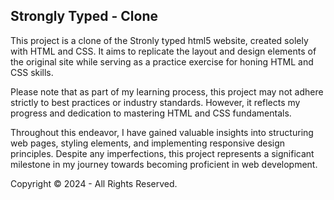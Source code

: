 ## Strongly Typed - Clone

This project is a clone of the Stronly typed html5 website, created solely with HTML and CSS. It aims to replicate the layout and design elements of the original site while serving as a practice exercise for honing HTML and CSS skills.

Please note that as part of my learning process, this project may not adhere strictly to best practices or industry standards. However, it reflects my progress and dedication to mastering HTML and CSS fundamentals.

Throughout this endeavor, I have gained valuable insights into structuring web pages, styling elements, and implementing responsive design principles. Despite any imperfections, this project represents a significant milestone in my journey towards becoming proficient in web development.

Copyright © 2024  - All Rights Reserved.

